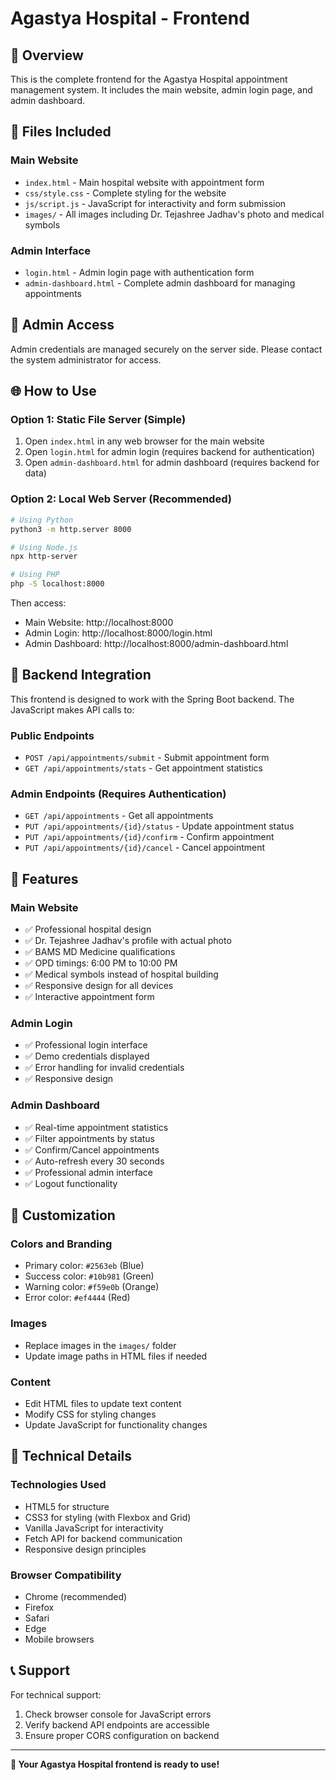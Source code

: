 # Agastya Hospital - Frontend

## 🏥 Overview

This is the complete frontend for the Agastya Hospital appointment management system. It includes the main website, admin login page, and admin dashboard.

## 📁 Files Included

### **Main Website**
- `index.html` - Main hospital website with appointment form
- `css/style.css` - Complete styling for the website
- `js/script.js` - JavaScript for interactivity and form submission
- `images/` - All images including Dr. Tejashree Jadhav's photo and medical symbols

### **Admin Interface**
- `login.html` - Admin login page with authentication form
- `admin-dashboard.html` - Complete admin dashboard for managing appointments

## 🔐 Admin Access

Admin credentials are managed securely on the server side. Please contact the system administrator for access.

## 🌐 How to Use

### **Option 1: Static File Server (Simple)**
1. Open `index.html` in any web browser for the main website
2. Open `login.html` for admin login (requires backend for authentication)
3. Open `admin-dashboard.html` for admin dashboard (requires backend for data)

### **Option 2: Local Web Server (Recommended)**
```bash
# Using Python
python3 -m http.server 8000

# Using Node.js
npx http-server

# Using PHP
php -S localhost:8000
```

Then access:
- Main Website: http://localhost:8000
- Admin Login: http://localhost:8000/login.html
- Admin Dashboard: http://localhost:8000/admin-dashboard.html

## 🔗 Backend Integration

This frontend is designed to work with the Spring Boot backend. The JavaScript makes API calls to:

### **Public Endpoints**
- `POST /api/appointments/submit` - Submit appointment form
- `GET /api/appointments/stats` - Get appointment statistics

### **Admin Endpoints (Requires Authentication)**
- `GET /api/appointments` - Get all appointments
- `PUT /api/appointments/{id}/status` - Update appointment status
- `PUT /api/appointments/{id}/confirm` - Confirm appointment
- `PUT /api/appointments/{id}/cancel` - Cancel appointment

## 📱 Features

### **Main Website**
- ✅ Professional hospital design
- ✅ Dr. Tejashree Jadhav's profile with actual photo
- ✅ BAMS MD Medicine qualifications
- ✅ OPD timings: 6:00 PM to 10:00 PM
- ✅ Medical symbols instead of hospital building
- ✅ Responsive design for all devices
- ✅ Interactive appointment form

### **Admin Login**
- ✅ Professional login interface
- ✅ Demo credentials displayed
- ✅ Error handling for invalid credentials
- ✅ Responsive design

### **Admin Dashboard**
- ✅ Real-time appointment statistics
- ✅ Filter appointments by status
- ✅ Confirm/Cancel appointments
- ✅ Auto-refresh every 30 seconds
- ✅ Professional admin interface
- ✅ Logout functionality

## 🎨 Customization

### **Colors and Branding**
- Primary color: `#2563eb` (Blue)
- Success color: `#10b981` (Green)
- Warning color: `#f59e0b` (Orange)
- Error color: `#ef4444` (Red)

### **Images**
- Replace images in the `images/` folder
- Update image paths in HTML files if needed

### **Content**
- Edit HTML files to update text content
- Modify CSS for styling changes
- Update JavaScript for functionality changes

## 🔧 Technical Details

### **Technologies Used**
- HTML5 for structure
- CSS3 for styling (with Flexbox and Grid)
- Vanilla JavaScript for interactivity
- Fetch API for backend communication
- Responsive design principles

### **Browser Compatibility**
- Chrome (recommended)
- Firefox
- Safari
- Edge
- Mobile browsers

## 📞 Support

For technical support:
1. Check browser console for JavaScript errors
2. Verify backend API endpoints are accessible
3. Ensure proper CORS configuration on backend

---

**🏥 Your Agastya Hospital frontend is ready to use!**

